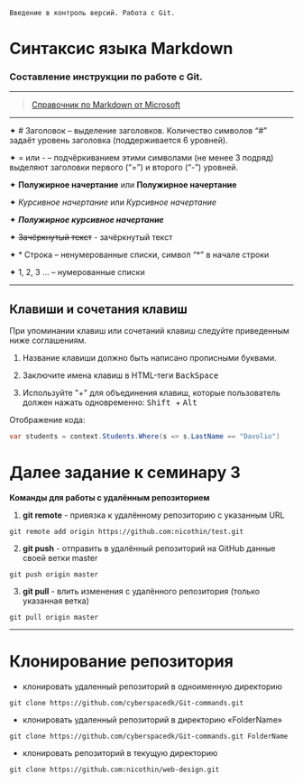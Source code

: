     Введение в контроль версий. Работа с Git. 
 # Синтаксис языка Markdown
   


### Составление инструкции по работе с Git.
---

>[Справочник по Markdown от Microsoft](https://docs.microsoft.com/ru-ru/contribute/markdown-reference)

---
✦ # Заголовок – выделение заголовков. Количество символов “#” задаёт уровень заголовка
(поддерживается 6 уровней).

✦ = или -  – подчёркиванием этими символами (не менее 3 подряд) выделяют заголовки первого (“=”) и второго (“-”) уровней.

✦ **Полужирное начертание** или __Полужирное начертание__

✦ *Курсивное начертание* или _Курсивное начертание_

✦ ***Полужирное курсивное начертание***

✦ ~~Зачёркнутый текст~~ - зачёркнутый текст

✦ * Строка – ненумерованные списки, символ “\*” в начале строки

✦ 1, 2, 3 … – нумерованные списки

---

## Клавиши и сочетания клавиш
При упоминании клавиш или сочетаний клавиш следуйте приведенным ниже соглашениям.

1. Название клавиши должно быть написано прописными буквами.

2. Заключите имена клавиш в HTML-теги  <kbd>  BackSpace </kbd>
3. Используйте "+" для объединения клавиш, которые пользователь должен нажать одновременно: <kbd>  Shift </kbd> + <kbd>  Alt </kbd>

Отображение кода:
```csharp
var students = context.Students.Where(s => s.LastName == "Davolio")
```
# Далее задание к семинару 3

**Команды для работы с удалённым репозиторием**

1. **git remote** - привязка к удалённому репозиторию с указанным URL
   
```
git remote add origin https://github.com:nicothin/test.git 
```
2. **git push** -  отправить в удалённый репозиторий на GitHub данные своей ветки master
```
git push origin master 
```

3. **git pull** - влить изменения с удалённого репозитория (только указанная ветка)
```
git pull origin master
```
---

# Клонирование репозитория

* клонировать удаленный репозиторий в одноименную директорию 
```
git clone https://github.com/cyberspacedk/Git-commands.git    
```

* клонировать удаленный репозиторий в директорию «FolderName» 
```
git clone https://github.com/cyberspacedk/Git-commands.git FolderName 
```

* клонировать репозиторий в текущую директорию 
```
git clone https://github.com:nicothin/web-design.git  
```          
